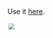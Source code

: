 Use it [here](https://kenedy-henrique.github.io/Have-Will/).

<img style="transform: scale(0.8);" src='./demoGIF.gif'>